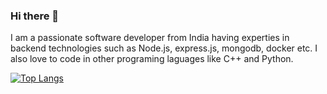 ### Hi there 👋
I am a passionate software developer from India having experties in backend technologies such as Node.js, express.js, mongodb, docker etc. I also love to code in other programing laguages like C++ and Python.
<!--### :fire: My Stats :
[![GitHub Streak](http://github-readme-streak-stats.herokuapp.com?user=priyanshugupta69&theme=dark&background=000000)](https://git.io/streak-stats)-->

[![Top Langs](https://github-readme-stats.vercel.app/api/top-langs/?username=priyanshugupta69&layout=compact&theme=vision-friendly-dark)](https://github.com/anuraghazra/github-readme-stats)
<!--
**priyanshugupta69/priyanshugupta69** is a ✨ _special_ ✨ repository because its `README.md` (this file) appears on your GitHub profile.

Here are some ideas to get you started:

- 🔭 I’m currently working on ...
- 🌱 I’m currently learning ...
- 👯 I’m looking to collaborate on ...
- 🤔 I’m looking for help with ...
- 💬 Ask me about ...
- 📫 How to reach me: ...
- 😄 Pronouns: ...
- ⚡ Fun fact: ...
-->
